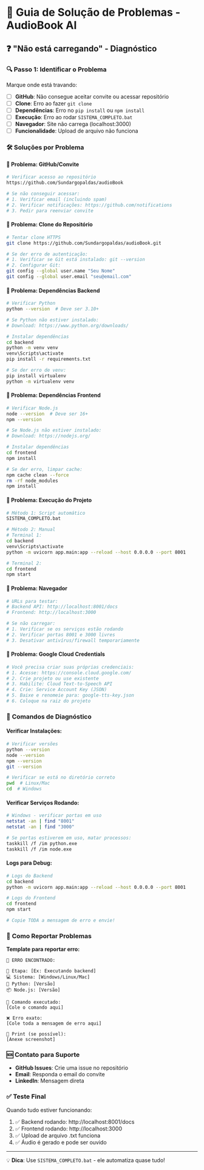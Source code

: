 # 🚨 Guia de Solução de Problemas - AudioBook AI

## ❓ "Não está carregando" - Diagnóstico

### 🔍 **Passo 1: Identificar o Problema**

Marque onde está travando:

- [ ] **GitHub**: Não consegue aceitar convite ou acessar repositório
- [ ] **Clone**: Erro ao fazer `git clone`
- [ ] **Dependências**: Erro no `pip install` ou `npm install`
- [ ] **Execução**: Erro ao rodar `SISTEMA_COMPLETO.bat`
- [ ] **Navegador**: Site não carrega (localhost:3000)
- [ ] **Funcionalidade**: Upload de arquivo não funciona

### 🛠️ **Soluções por Problema**

#### 📌 **Problema: GitHub/Convite**
```bash
# Verificar acesso ao repositório
https://github.com/Sundargopaldas/audioBook

# Se não conseguir acessar:
# 1. Verificar email (incluindo spam)
# 2. Verificar notificações: https://github.com/notifications
# 3. Pedir para reenviar convite
```

#### 📌 **Problema: Clone do Repositório**
```bash
# Tentar clone HTTPS
git clone https://github.com/Sundargopaldas/audioBook.git

# Se der erro de autenticação:
# 1. Verificar se Git está instalado: git --version
# 2. Configurar Git:
git config --global user.name "Seu Nome"
git config --global user.email "seu@email.com"
```

#### 📌 **Problema: Dependências Backend**
```bash
# Verificar Python
python --version  # Deve ser 3.10+

# Se Python não estiver instalado:
# Download: https://www.python.org/downloads/

# Instalar dependências
cd backend
python -m venv venv
venv\Scripts\activate
pip install -r requirements.txt

# Se der erro de venv:
pip install virtualenv
python -m virtualenv venv
```

#### 📌 **Problema: Dependências Frontend**
```bash
# Verificar Node.js
node --version  # Deve ser 16+
npm --version

# Se Node.js não estiver instalado:
# Download: https://nodejs.org/

# Instalar dependências
cd frontend
npm install

# Se der erro, limpar cache:
npm cache clean --force
rm -rf node_modules
npm install
```

#### 📌 **Problema: Execução do Projeto**
```bash
# Método 1: Script automático
SISTEMA_COMPLETO.bat

# Método 2: Manual
# Terminal 1:
cd backend
venv\Scripts\activate
python -m uvicorn app.main:app --reload --host 0.0.0.0 --port 8001

# Terminal 2:
cd frontend
npm start
```

#### 📌 **Problema: Navegador**
```bash
# URLs para testar:
# Backend API: http://localhost:8001/docs
# Frontend: http://localhost:3000

# Se não carregar:
# 1. Verificar se os serviços estão rodando
# 2. Verificar portas 8001 e 3000 livres
# 3. Desativar antivírus/firewall temporariamente
```

#### 📌 **Problema: Google Cloud Credentials**
```bash
# Você precisa criar suas próprias credenciais:
# 1. Acesse: https://console.cloud.google.com/
# 2. Crie projeto ou use existente
# 3. Habilite: Cloud Text-to-Speech API
# 4. Crie: Service Account Key (JSON)
# 5. Baixe e renomeie para: google-tts-key.json
# 6. Coloque na raiz do projeto
```

### 🔧 **Comandos de Diagnóstico**

#### **Verificar Instalações:**
```bash
# Verificar versões
python --version
node --version
npm --version
git --version

# Verificar se está no diretório correto
pwd  # Linux/Mac
cd  # Windows
```

#### **Verificar Serviços Rodando:**
```bash
# Windows - verificar portas em uso
netstat -an | find "8001"
netstat -an | find "3000"

# Se portas estiverem em uso, matar processos:
taskkill /f /im python.exe
taskkill /f /im node.exe
```

#### **Logs para Debug:**
```bash
# Logs do Backend
cd backend
python -m uvicorn app.main:app --reload --host 0.0.0.0 --port 8001

# Logs do Frontend
cd frontend
npm start

# Copie TODA a mensagem de erro e envie!
```

### 📱 **Como Reportar Problemas**

**Template para reportar erro:**
```
🚨 ERRO ENCONTRADO:

📍 Etapa: [Ex: Executando backend]
💻 Sistema: [Windows/Linux/Mac]
🐍 Python: [Versão]
📦 Node.js: [Versão]

📝 Comando executado:
[Cole o comando aqui]

❌ Erro exato:
[Cole toda a mensagem de erro aqui]

📸 Print (se possível):
[Anexe screenshot]
```

### 🆘 **Contato para Suporte**

- **GitHub Issues**: Crie uma issue no repositório
- **Email**: Responda o email do convite
- **LinkedIn**: Mensagem direta

### ✅ **Teste Final**

Quando tudo estiver funcionando:

1. ✅ Backend rodando: http://localhost:8001/docs
2. ✅ Frontend rodando: http://localhost:3000
3. ✅ Upload de arquivo .txt funciona
4. ✅ Áudio é gerado e pode ser ouvido

---

💡 **Dica**: Use `SISTEMA_COMPLETO.bat` - ele automatiza quase tudo! 